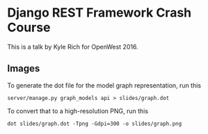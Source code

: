 # Django REST Framework Crash Course
This is a talk by Kyle Rich for OpenWest 2016.

## Images
To generate the dot file for the model graph representation, run this

`server/manage.py graph_models api > slides/graph.dot`

To convert that to a high-resolution PNG, run this

`dot slides/graph.dot -Tpng -Gdpi=300 -o slides/graph.png`
